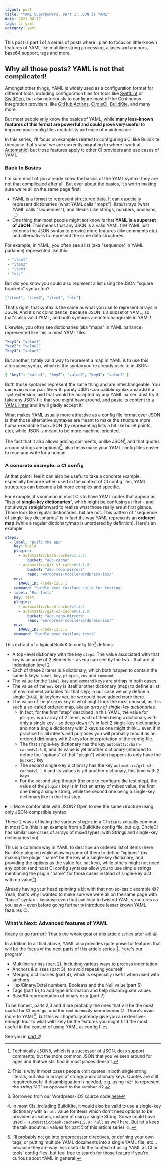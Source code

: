 ```yaml
---
layout: post
title: "YAML Superpowers, part 1: JSON is YAML"
date: 2021-08-17
tags: ci yaml
category: yaml
---
```


This post is part 1 of a series of posts where I plan to focus on little-known features of YAML like multiline string processing, aliases and anchors, base64 support, tags and more.

## Why all those posts? YAML is not that complicated!

Amongst other things, YAML is widely used as a configuration format for different tools, including configuration files for tools like [SwiftLint](https://github.com/realm/SwiftLint) or [SwiftGen](https://github.com/SwiftGen/SwiftGen), but also notoriously to configure most of the Continuous Integration providers, like [GitHub Actions](https://github.com/features/actions), [CircleCI](https://circleci.com), [BuildKite](https://buildkite.com), and many more.

But most people only know the basics of YAML, while **many less-known features of this format are powerful and could prove very useful** to improve your config files readability and ease of maintenance.

In this series, I'll focus on examples related to configuring a CI like BuildKite (because that's what we are currently migrating to where I work at [Automattic](https://automattic.com)) but those features apply to other CI providers and use cases of YAML.

### Back to Basics

I'm sure most of you already know the basics of the YAML syntax; they are not that complicated after all. But even about the basics, it's worth making sure we're all on the same page first:

 - YAML is a format to represent structured data. It can especially represent dictionaries (what YAML calls "maps"), lists/arrays (what YAML calls "sequences"), and literals (like strings, numbers, booleans, …)
 - One thing that most people might not know is that **YAML is a superset of JSON**. This means that any JSON is a valid YAML file! YAML just extends the JSON syntax to provide more features (like comments etc) and alternatives to represent the same data structures.

For example, in YAML, you often see a list (aka "sequence" in YAML parlance) represented like this:

```yaml
 - "item1"
 - "item2"
 - "item3"
 - "etc"
```
But did you know you could also represent a list using the JSON "square brackets" syntax too?

```yaml
["item1", "item2", "item3", "etc"]
```

That's right, that syntax is the same as what you use to represent arrays in JSON. And it's no coincidence, because JSON is a subset of YAML, so that's also valid YAML, and both syntaxes are interchangeable in YAML!

Likewise, you often see dictionaries (aka "maps" in YAML parlance) represented like this in most YAML files:

```yaml
"key1": "value1"
"key2": "value2"
"key3": "value3"
```

But another, totally valid way to represent a map in YAML is to use this alternative syntax, which is the syntax you're already used to in JSON:

```yaml
{ "key1": "value1", "key2": "value2", "key3": "value3" }
```

Both those syntaxes represent the same thing and are interchangeable. You can even write your file with purely JSON-compatible syntax and add it a `.yml` extension, and that would be accepted by any YAML parser. Just try it: take any JSON file that you might have around, and paste its content to [a YAML linter](http://www.yamllint.com) and it will gladly accept it!

What makes YAML usually more attractive as a config file format over JSON is that those alternative syntaxes are meant to make the structure more human-readable than JSON (by representing lists a bit like bullet points, etc), while JSON is meant to be more machine-oriented.

The fact that it also allows adding comments, unlike JSON[^1], and that quotes around strings are optional[^2], also helps make your YAML config files easier to read and write for a human.

### A concrete example: a CI config

At that point I feel it can also be useful to take a concrete example, especially because when used in the context of CI config files, YAML structures can become a bit more complex and specific.

For example, it's common in most CIs to have YAML nodes that appear as "lists of **single-key dictionaries**", which might be confusing at first – and not always straighforward to realize what those really are at first glance. Those look like regular dictionaries, but are not. This pattern of "sequence of single-key dictionaries" is in fact the way YAML represents an **ordered map** (while a regular dictionary/map is unordered by definition). Here's an example:

```yaml
steps:
  - label: "Build the app"
    key: build
    plugins:
      - automattic/bash-cache#v1.5.0:
          bucket: "a8c-cache"
      - automattic/git-s3-cache#v1.1.0:
          bucket: "a8c-repo-mirrors"
          repo: "wordpress-mobile/wordpress-ios/"
    env:
      IMAGE_ID: xcode-12.5.1
    command: "bundle exec fastlane build_for_testing"
  - label: "Run Tests"
    key: test
    plugins:
      - automattic/bash-cache#v1.5.0
      - automattic/git-s3-cache#v1.1.0:
          bucket: "a8c-repo-mirrors"
          repo: "wordpress-mobile/wordpress-ios/"
    env:
      IMAGE_ID: xcode-12.5.1
    command: "bundle exec fastlane tests"
```

This extract of a typical BuildKite config file[^3] defines:

 - A top-level dictionary with the key `steps`. The value associated with that key is an array of 2 elements – as you can see by the two `-` that are at indentation level 2
 - Each of these 2 items is a dictionary, which both happen to contain the same 5 keys:  `label`, `key`, `plugins`, `env` and `command`.
 - The value for the `label`, `key` and `command` keys are strings in both cases.
 - The value of the `env` key is itself another dictionary (map) to define a list of environment variables for that step; in our case we only define a single `IMAGE_ID` key/env var, be we could have added more there.
 - The value of the `plugins` key is what might look the most unusual, as it is such a so-called ordered map, aka an _array of single-key dictionaries_.
   - In fact, for the first "step" described in this YAML, the value for `plugins` is an array of 2 items, each of them being a dictionary with only a single key – so deep down it's in fact 2 single-key dictionaries and not a single dictionary with 2 keys  as one might think… even if in practice for all intents and purposes you will probably read it as an ordered dictionary with 2 keys for interpretation of the config file.
   - The first single-key dictionary has the key `automattic/bash-cache#v1.5.0`, and its value is yet another dictionary (intended to define the "options" of that "plugin") which happens to only have the `bucket:` key
   - The second single-key dictionary has the key `automattic/git-s3-cache#v1.1.0` and its values is yet another dictionary, this time with 2 keys.
   - For the second step though (the one to configure the test step), the value of the `plugins` key is in fact an array of mixed value, the first one being a single string, while the second one being a single-key dictionary like in the first step.

<p><details><summary class="small">💡 More comfortable with JSON? Open to see the same structure using only JSON-compatible syntax.</summary>
<!-- Editor's note: triple-backticks in markdown source seems to not be parsed by Jekyll's Kramdown renderer when inside a <details> node… so no syntax highlighting for this one :( -->
<pre class="language-json"><code>{
  "steps": [
    {
      "label": "Build the app",
      "key": "build",
      "plugins": [
        {
          "automattic/bash-cache#v1.5.0": {
            "bucket": "a8c-cache"
          }
        },
        {
          "automattic/git-s3-cache#v1.1.0": {
            "bucket": "a8c-repo-mirrors",
            "repo": "wordpress-mobile/wordpress-ios/"
          }
        }
      ],
      "env": {
        "IMAGE_ID": "xcode-12.5.1"
      },
      "command": "bundle exec fastlane build_for_testing"
    },
    {
      "label": "Run Tests",
      "key": "test",
      "plugins": [
        "automattic/bash-cache#v1.5.0",
        {
          "automattic/git-s3-cache#v1.1.0": {
            "bucket": "a8c-repo-mirrors",
            "repo": "wordpress-mobile/wordpress-ios/"
          }
        }
      ],
      "env": {
        "IMAGE_ID": "xcode-12.5.1"
      },
      "command": "bundle exec fastlane tests"
    }
  ]
}</code></pre>
</details></p>

These 2 ways of listing the various `plugins` in a CI `step` is actually common in most CIs (this is an example from a BuildKite config file, but e.g. CircleCI has similar use cases of arrays of mixed types, with Strings and single-key dictionaries too).

This is a common way in YAML to describe an ordered list of items (here BuildKite plugins) while allowing some of them to define "options" (by making the plugin "name" be the key of a single-key dictionary, and providing the options as the value for that key), while others might not need any option (and most CI config syntaxes allow you to use simple strings mentioning the plugin "name" for those cases instead of single-key dict with no value[^4]).

Already having your head spinning a bit with that not-so-basic example 😅? Yeah, that's why I wanted to make sure we were all on the same page with "basic" syntax – because even that can lead to twisted YAML structures as you saw – even before going further to introduce lesser known YAML features 😉.

### What's Next: Advanced features of YAML

Ready to go further? That's the whole goal of this article series after all! 😁

In addition to all that above, YAML also provides quite powerful features that will be the focus of the next parts of this article series 🥳. Here's our program:

 - Multiline strings ([part 2](/yaml/2021/08/19/yaml-part2-strings)), including various ways to process indentation
 - Anchors & aliases (part 3), to avoid repeating yourself
 - Merging dictionaries (part 4), which is especially useful when used with anchors
 - Hex/Binary/Octal numbers, Booleans and the Null value (part 5)
 - Tags (part 6), to add type information and help disambiguate values
 - Base64 representation of binary data (part 7)

To be honest, parts 2,3 and 4 are probably the ones that will be the most useful for CI configs, and the rest is mostly some bonus 😜. There's even more to YAML[^5], but this will hopefully already give you an extensive-enough tour to what will likely be the features you might find the most useful in the context of using YAML as config files.

See you in [part 2](/yaml/2021/08/19/yaml-part2-strings)!

[^1]: Technically [JSON5](https://json5.org), which is a successor of JSON, does support comments; but the more common JSON that you've seen around for ages and that we still find in most places doesn't.

[^2]: This is why in most cases people omit quotes in both single string literals, but also in arrays of strings and dictionary keys. Quotes are still required/useful if disambiguation is needed, e.g. using `"42"` to represent the _string_ "42" as opposed to the number 42.

[^3]: Borrowed from our Wordpress-iOS source code [here](https://github.com/wordpress-mobile/WordPress-iOS/blob/develop/.buildkite/pipeline.yml)

[^4]: In most CIs, including BuildKite, it would also be valid to use a single-key dictionary with a `null` value for items which don't need options to be provided as values, instaed of using a single String. So we could have used `- automattic/bash-cache#v1.5.0: null` as well here. But let's keep the talk about null values for part 5 of this article series ☺️.

[^5]: I'll probably not go into preprocessor directives, or defining your own tags, or putting multiple YAML documents into a single YAML file, etc… because they are way less useful to the context of using YAML as CI or tools' config files, but feel free to search for those feature if you're curious about YAML in general!